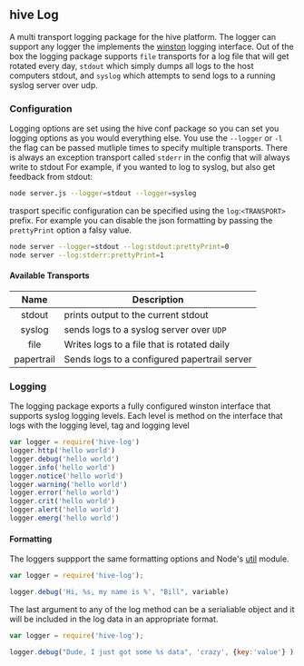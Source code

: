 ## hive Log
A multi transport logging package for the hive platform. The logger can support any logger the implements the [winston](https://www.npmjs.org/package/winston) logging interface. Out of the box the logging package supports `file` transports for a log file that will get rotated every day, `stdout` which simply dumps all logs to the host computers stdout, and `syslog` which attempts to send logs to a running syslog server over udp.

### Configuration

Logging options are set using the hive conf package so you can set you logging options as you would everything else. You use the `--logger` or `-l` the flag can be passed mutliple times to specify multiple transports. There is always an exception transport called `stderr` in the config that will always write to stdout For example, if you wanted to log to syslog, but also get feedback from stdout:

```sh
node server.js --logger=stdout --logger=syslog
```

trasport specific configuration can be specified using the `log`:`<TRANSPORT>` prefix. For example you can disable the json formatting by passing the `prettyPrint` option a falsy value.


```sh
node server --logger=stdout --log:stdout:prettyPrint=0
node server --log:stderr:prettyPrint=1
```

#### Available Transports

 Name | Description |
:------:|-----------|
stdout | prints output to the current stdout |
syslog | sends logs to a syslog server over `UDP` |
file | Writes logs to a file that is rotated daily |
papertrail | Sends logs to a configured papertrail server |

### Logging

The logging package exports a fully configured winston interface that supports syslog logging levels. Each level is method on the interface that logs with the logging level, tag and logging level


```js
var logger = require('hive-log')
logger.http('hello world')
logger.debug('hello world')
logger.info('hello world')
logger.notice('hello world')
logger.warning('hello world')
logger.error('hello world')
logger.crit('hello world')
logger.alert('hello world')
logger.emerg('hello world')
```

#### Formatting
The loggers suppport the same formatting options and Node's [util](http://nodejs.org/api/util.html#util_util_format_format) module.

```js
var logger = require('hive-log');

logger.debug('Hi, %s, my name is %', "Bill", variable)
```

The last argument to any of the log method can be a serialiable object and it will be included in the log data in an appropriate format.

```js
var logger = require('hive-log');

logger.debug("Dude, I just got some %s data", 'crazy', {key:'value'} )
```

